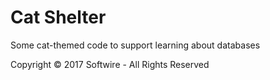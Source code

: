 # Cat Shelter

Some cat-themed code to support learning about databases

Copyright © 2017 Softwire - All Rights Reserved
